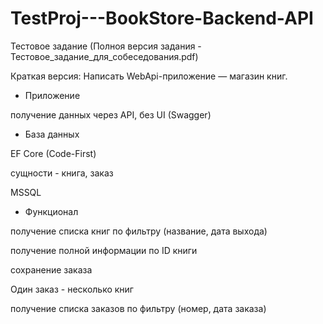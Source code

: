 # TestProj---BookStore-Backend-API
Тестовое задание (Полноя версия задания - Тестовое_задание_для_собеседования.pdf)

Краткая версия:
Написать WebApi-приложение — магазин книг.

- Приложение

получение данных через API, без UI (Swagger)

- База данных

EF Core (Code-First)

cущности - книга, заказ

MSSQL

- Функционал

получение списка книг по фильтру (название, дата выхода)

получение полной информации по ID книги

сохранение заказа

Один заказ - несколько книг

получение списка заказов по фильтру (номер, дата заказа)

